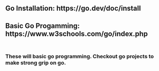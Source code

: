 <H2> Go Installation:
  https://go.dev/doc/install
  
 <H2> Basic Go Progamming:
   https://www.w3schools.com/go/index.php
<br>
   <br>
 <H3>These will basic go programming. Checkout go projects to make strong grip on go.
